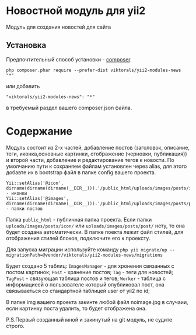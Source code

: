 Новостной модуль для yii2
====================
Модуль для создания новостей для сайта

Установка
------------

Предпочтительный способ установки - [composer](http://getcomposer.org/download/).

```
php composer.phar require --prefer-dist viktorals/yii2-modules-news "*"
```

или добавить

```
"viktorals/yii2-modules-news": "*"
```

в требуемый раздел вашего composer.json файла.

**Содержание**
===============

Модуль состоит из 2-х частей, добавление постов (заголовок, описание, теги, иконка,основные картинки, отображение (черновки, публикация))
и второй части, добавление и редактирование тегов к новости. 
По умолчанию пути к сохраняем файлам установлен через alias, для этого добавте их в bootstrap файл в папке config вашего проекта.

	Yii::setAlias('@icon', dirname(dirname(dirname(__DIR__))).'/public_html/uploads/images/posts/icon/'); - иконки
	Yii::setAlias('@images', dirname(dirname(dirname(__DIR__))).'/public_html/uploads/images/posts/post/');` - папки постов
     
Папка `public_html` - публичная папка проекта. Если папки `uploads/images/posts/icon/` или `uploads/images/posts/post/` нету, то она будет создана автоматически.
В папке поекта лежит файл стилей, для отображения стилей блоков, подключите его к проексту.

Для запуска миграции используйте команду
`php yii migrate/up --migrationPath=@vendor/viktorals/yii2-modules-news/migrations`

Будет создано 5 таблиц:
`ImagesManager` - для хронения связанных с постом картинок;
`Post` - хранение постов;
`Tag` - теги для новостей;
`TagPost` - связующая таблица постов и тегов;
`Worker` - таблица с информациеей о пользователе который опубликовал пост, она связываеться со стандартной таблицей user от yii2 по id;

В папке img вашего проекта закинте любой файл noimage.jpg в случаии, если картинку поста удалить, то будет отображена она.


P.S.Первый созданный мной и закинутый на git модуль, не судите строго.

